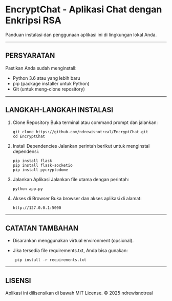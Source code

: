 EncryptChat - Aplikasi Chat dengan Enkripsi RSA
================================================

Panduan instalasi dan penggunaan aplikasi ini di lingkungan lokal Anda.

------------------------------------------------------------
PERSYARATAN
------------------------------------------------------------
Pastikan Anda sudah menginstall:
- Python 3.6 atau yang lebih baru
- pip (package installer untuk Python)
- Git (untuk meng-clone repository)

------------------------------------------------------------
LANGKAH-LANGKAH INSTALASI
------------------------------------------------------------

1. Clone Repository
   Buka terminal atau command prompt dan jalankan:
   
       git clone https://github.com/ndrewisnotreal/EncryptChat.git
       cd EncryptChat

2. Install Dependencies
   Jalankan perintah berikut untuk menginstal dependensi:

       pip install flask
       pip install flask-socketio
       pip install pycryptodome

3. Jalankan Aplikasi
   Jalankan file utama dengan perintah:

       python app.py

4. Akses di Browser
   Buka browser dan akses aplikasi di alamat:

       http://127.0.0.1:5000

------------------------------------------------------------
CATATAN TAMBAHAN
------------------------------------------------------------
- Disarankan menggunakan virtual environment (opsional).
- Jika tersedia file requirements.txt, Anda bisa gunakan:

       pip install -r requirements.txt

------------------------------------------------------------
LISENSI
------------------------------------------------------------
Aplikasi ini dilisensikan di bawah MIT License.
© 2025 ndrewisnotreal
